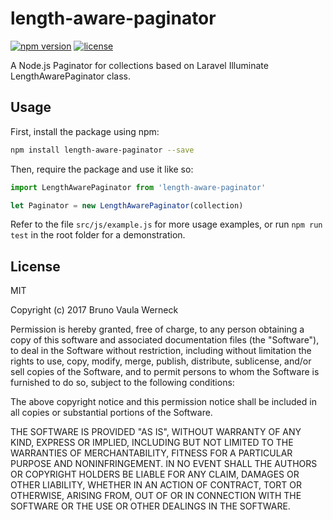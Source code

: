 # length-aware-paginator

[![npm version](https://badge.fury.io/js/length-aware-paginator.svg)](https://badge.fury.io/js/length-aware-paginator)
[![license](https://img.shields.io/github/license/mashape/apistatus.svg)](https://github.com/brunowerneck/length-aware-paginator/blob/master/README.md)

A Node.js Paginator for collections based on Laravel Illuminate LengthAwarePaginator class.

## Usage

First, install the package using npm:

```bash
npm install length-aware-paginator --save
```

Then, require the package and use it like so:

```js
import LengthAwarePaginator from 'length-aware-paginator'

let Paginator = new LengthAwarePaginator(collection)
```    

Refer to the file `src/js/example.js` for more usage examples, or run `npm run test` in the root folder for a demonstration.

## License

MIT

Copyright (c) 2017 Bruno Vaula Werneck

Permission is hereby granted, free of charge, to any person obtaining a copy
of this software and associated documentation files (the "Software"), to deal
in the Software without restriction, including without limitation the rights
to use, copy, modify, merge, publish, distribute, sublicense, and/or sell
copies of the Software, and to permit persons to whom the Software is
furnished to do so, subject to the following conditions:

The above copyright notice and this permission notice shall be included in all
copies or substantial portions of the Software.

THE SOFTWARE IS PROVIDED "AS IS", WITHOUT WARRANTY OF ANY KIND, EXPRESS OR
IMPLIED, INCLUDING BUT NOT LIMITED TO THE WARRANTIES OF MERCHANTABILITY,
FITNESS FOR A PARTICULAR PURPOSE AND NONINFRINGEMENT. IN NO EVENT SHALL THE
AUTHORS OR COPYRIGHT HOLDERS BE LIABLE FOR ANY CLAIM, DAMAGES OR OTHER
LIABILITY, WHETHER IN AN ACTION OF CONTRACT, TORT OR OTHERWISE, ARISING FROM,
OUT OF OR IN CONNECTION WITH THE SOFTWARE OR THE USE OR OTHER DEALINGS IN THE
SOFTWARE.